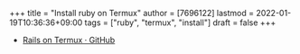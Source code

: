 +++
title = "Install ruby on Termux"
author = [7696122]
lastmod = 2022-01-19T10:36:36+09:00
tags = ["ruby", "termux", "install"]
draft = false
+++

-   [Rails on Termux · GitHub](https://gist.github.com/paresharma/ec628a7fa5524a0ed18b227387d1b43a)
